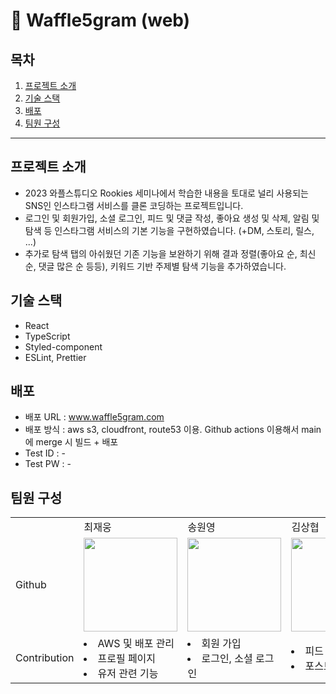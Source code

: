 # 🧇 Waffle5gram (web)
## 목차
1. [프로젝트 소개](#프로젝트-소개)
2. [기술 스택](#기술-스택)
3. [배포](#배포-)
4. [팀원 구성](#팀원-구성)

---
## 프로젝트 소개
- 2023 와플스튜디오 Rookies 세미나에서 학습한 내용을 토대로 널리 사용되는 SNS인 인스타그램 서비스를 클론 코딩하는 프로젝트입니다.
- 로그인 및 회원가입, 소셜 로그인, 피드 및 댓글 작성, 좋아요 생성 및 삭제, 알림 및 탐색 등 인스타그램 서비스의 기본 기능을 구현하였습니다. (+DM, 스토리, 릴스, ...)
- 추가로 탐색 탭의 아쉬웠던 기존 기능을 보완하기 위해 결과 정렬(좋아요 순, 최신순, 댓글 많은 순 등등), 키워드 기반 주제별 탐색 기능을 추가하였습니다.
## 기술 스택
- React
- TypeScript
- Styled-component
- ESLint, Prettier

## 배포 
- 배포 URL : www.waffle5gram.com
- 배포 방식 : aws s3, cloudfront, route53 이용. Github actions 이용해서 main에 merge 시 빌드 + 배포
- Test ID : -
- Test PW : -

## 팀원 구성
<table>
    <tr>
        <td></td>
        <td>최재웅</td>
        <td>송원영</td>
        <td>김상협</td>
    </tr>
    <tr>
        <td>Github</td>
        <td><a href="https://github.com/jwchoi-kr"><img src="https://avatars.githubusercontent.com/u/134821071?v=4" width="150"></a></td>
        <td><a href="https://github.com/onezero01010"><img src="https://avatars.githubusercontent.com/u/102233668?v=4" width="150"></a></td>
        <td><a href="https://github.com/james20140802"><img src="https://avatars.githubusercontent.com/u/33197890?v=4" width="150"></a></td>
    </tr>
    <tr>
        <td>Contribution</td>
        <td>
            <li>AWS 및 배포 관리</li>
            <li>프로필 페이지</li>
            <li>유저 관련 기능</li>
        </td>
        <td>
            <li>회원 가입</li>
            <li>로그인, 소셜 로그인</li>
        </td>
        <td>
            <li>피드 페이지</li>
            <li>포스트 관련 기능</li>
        </td>
    </tr>
</table>
